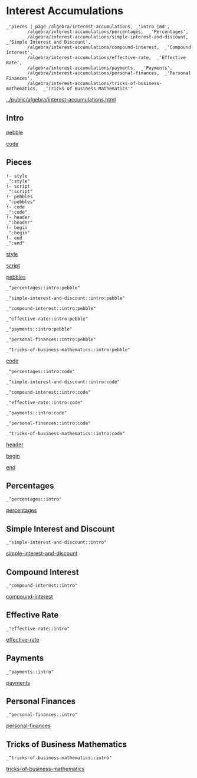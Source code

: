 # Interest Accumulations

    _"pieces | page /algebra/interest-accumulations, _'intro |md',
            /algebra/interest-accumulations/percentages,  _'Percentages',
            /algebra/interest-accumulations/simple-interest-and-discount,  _'Simple Interest and Discount',
            /algebra/interest-accumulations/compound-interest,  _'Compound Interest',
            /algebra/interest-accumulations/effective-rate,  _'Effective Rate',
            /algebra/interest-accumulations/payments,  _'Payments',
            /algebra/interest-accumulations/personal-finances,  _'Personal Finances',
            /algebra/interest-accumulations/tricks-of-business-mathematics,  _'Tricks of Business Mathematics'"

[../public/algebra/interest-accumulations.html](# "save:")


## Intro

[pebble]()

[code]()

## Pieces

    !- style
    _":style"
    !- script
    _":script"
    !- pebbles
    _":pebbles"
    !- code
    _":code"
    !- header
    _":header"
    !- begin
    _":begin"
    !- end
    _":end"

[style]() 

[script]()

[pebbles]()

    _"percentages::intro:pebble"

    _"simple-interest-and-discount::intro:pebble"

    _"compound-interest::intro:pebble"

    _"effective-rate::intro:pebble"

    _"payments::intro:pebble"

    _"personal-finances::intro:pebble"

    _"tricks-of-business-mathematics::intro:pebble"


[code]()

    _"percentages::intro:code"

    _"simple-interest-and-discount::intro:code"

    _"compound-interest::intro:code"

    _"effective-rate::intro:code"

    _"payments::intro:code"

    _"personal-finances::intro:code"

    _"tricks-of-business-mathematics::intro:code"


[header]()

[begin]()

[end]()

## Percentages

    _"percentages::intro"


[percentages](pages/algebra_interest-accumulations_percentages.md "load:")

## Simple Interest and Discount

    _"simple-interest-and-discount::intro"


[simple-interest-and-discount](pages/algebra_interest-accumulations_simple-interest-and-discount.md "load:")

## Compound Interest

    _"compound-interest::intro"


[compound-interest](pages/algebra_interest-accumulations_compound-interest.md "load:")

## Effective Rate

    _"effective-rate::intro"


[effective-rate](pages/algebra_interest-accumulations_effective-rate.md "load:")

## Payments

    _"payments::intro"


[payments](pages/algebra_interest-accumulations_payments.md "load:")

## Personal Finances

    _"personal-finances::intro"


[personal-finances](pages/algebra_interest-accumulations_personal-finances.md "load:")

## Tricks of Business Mathematics

    _"tricks-of-business-mathematics::intro"


[tricks-of-business-mathematics](pages/algebra_interest-accumulations_tricks-of-business-mathematics.md "load:")